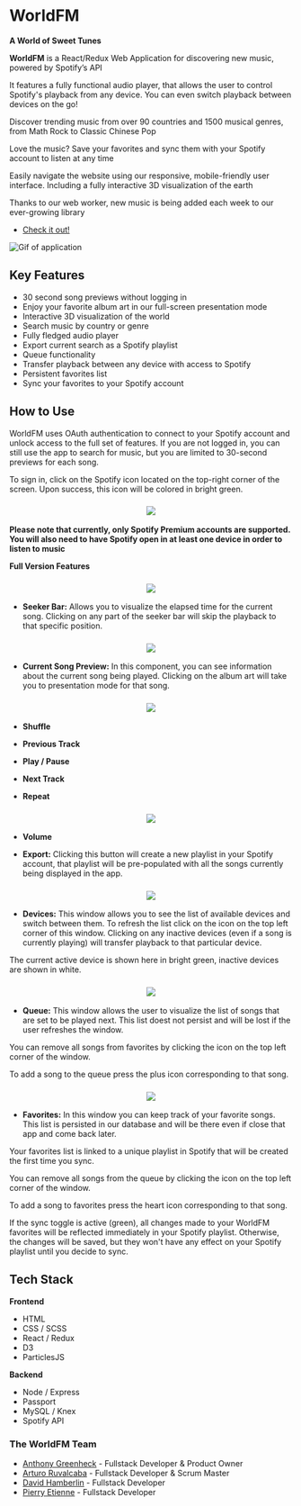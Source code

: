 # WorldFM

**A World of Sweet Tunes**

**WorldFM** is a React/Redux Web Application for discovering new music, powered by Spotify’s API

It features a fully functional audio player, that allows the user to control Spotify's playback from any device. You can even switch playback between devices on the go!

Discover trending music from over 90 countries and 1500 musical genres, from Math Rock to Classic Chinese Pop

Love the music? Save your favorites and sync them with your Spotify account to listen at any time

Easily navigate the website using our responsive, mobile-friendly user interface. Including a fully interactive 3D visualization of the earth

Thanks to our web worker, new music is being added each week to our ever-growing library

* [Check it out!]

![Gif of application](src/public/assets/WorldFM.gif)

Key Features
------

* 30 second song previews without logging in
* Enjoy your favorite album art in our full-screen presentation mode
* Interactive 3D visualization of the world
* Search music by country or genre
* Fully fledged audio player
* Export current search as a Spotify playlist
* Queue functionality
* Transfer playback between any device with access to Spotify
* Persistent favorites list
* Sync your favorites to your Spotify account

How to Use
------

WorldFM uses OAuth authentication to connect to your Spotify account and unlock access to the full set of features. If you are not logged in, you can still use the app to search for music, but you are limited to 30-second previews for each song.

To sign in, click on the Spotify icon located on the top-right corner of the screen. Upon success, this icon will be colored in bright green.

<h3 align="center">
  <img src="https://dl.dropboxusercontent.com/s/3udrf0udeok8euw/worldfm_05.png?dl=0" />
</h3>

**Please note that currently, only Spotify Premium accounts are supported. You will also need to have Spotify open in at least one device in order to listen to music**

**Full Version Features**

<h3 align="center">
  <img src="https://dl.dropboxusercontent.com/s/o0g2xksmoqw73vg/worldfm_06.png?dl=0" />
</h3>

* **Seeker Bar:** Allows you to visualize the elapsed time for the current song. Clicking on any part of the seeker bar will skip the playback to that specific position.

<h3 align="center">
  <img src="https://dl.dropboxusercontent.com/s/j1vwsq2lrbwoqbl/worldfm_08.png?dl=0" />
</h3>

* **Current Song Preview:** In this component, you can see information about the current song being played. Clicking on the album art will take you to presentation mode for that song.

<h3 align="center">
  <img src="https://dl.dropboxusercontent.com/s/7u0mu49age180bl/worldfm_09.png?dl=0" />
</h3>

* **Shuffle**

* **Previous Track**

* **Play / Pause**

* **Next Track**

* **Repeat**

<h3 align="center">
  <img src="https://dl.dropboxusercontent.com/s/jt4yhok1hkd2zvl/worldfm_10.png?dl=0" />
</h3>

* **Volume**

* **Export:**  Clicking this button will create a new playlist in your Spotify account, that playlist will be pre-populated with all the songs currently being displayed in the app.

<h3 align="center">
  <img src="https://dl.dropboxusercontent.com/s/k41a8d50ocq7jhx/worldfm_02.png?dl=0" />
</h3>

* **Devices:** This window allows you to see the list of available devices and switch between them. To refresh the list click on the icon on the top left corner of this window. Clicking on any inactive devices (even if a song is currently playing) will transfer playback to that particular device.

The current active device is shown here in bright green, inactive devices are shown in white.

<h3 align="center">
  <img src="https://dl.dropboxusercontent.com/s/047ioyfcmj2uyjh/worldfm_07.png?dl=0" />
</h3>

* **Queue:** This window allows the user to visualize the list of songs that are set to be played next. This list doest not persist and will be lost if the user refreshes the window.

You can remove all songs from favorites by clicking the icon on the top left corner of the window.

To add a song to the queue press the plus icon corresponding to that song.

<h3 align="center">
  <img src="https://dl.dropboxusercontent.com/s/v2vgqsn1dvewd45/worldfm_03.png?dl=0" />
</h3>

* **Favorites:** In this window you can keep track of your favorite songs. This list is persisted in our database and will be there even if close that app and come back later.

Your favorites list is linked to a unique playlist in Spotify that will be created the first time you sync.

You can remove all songs from the queue by clicking the icon on the top left corner of the window.

To add a song to favorites press the heart icon corresponding to that song.

If the sync toggle is active (green), all changes made to your WorldFM favorites will be reflected immediately in your Spotify playlist. Otherwise, the changes will be saved, but they won't have any effect on your Spotify playlist until you decide to sync.

Tech Stack
------

**Frontend**

* HTML
* CSS / SCSS
* React / Redux
* D3
* ParticlesJS

**Backend**

* Node / Express
* Passport
* MySQL / Knex
* Spotify API

### The WorldFM Team

* [Anthony Greenheck] - Fullstack Developer & Product Owner
* [Arturo Ruvalcaba] - Fullstack Developer & Scrum Master
* [David Hamberlin] - Fullstack Developer
* [Pierry Etienne] - Fullstack Developer

<!-- Links -->

[Check it out!]:https://worldfm.herokuapp.com/
[Anthony Greenheck]:https://github.com/anthonyemg
[Arturo Ruvalcaba]:https://github.com/aruvham
[David Hamberlin]:https://github.com/dhamberlin
[Pierry Etienne]:https://github.com/petienne1
